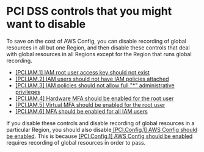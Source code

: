 # PCI DSS controls that you might want to disable<a name="securityhub-standards-pcidss-to-disable"></a>

To save on the cost of AWS Config, you can disable recording of global resources in all but one Region, and then disable these controls that deal with global resources in all Regions except for the Region that runs global recording\.
+ [\[PCI\.IAM\.1\] IAM root user access key should not exist](securityhub-pci-controls.md#pcidss-iam-1)
+ [\[PCI\.IAM\.2\] IAM users should not have IAM policies attached](securityhub-pci-controls.md#pcidss-iam-2)
+ [\[PCI\.IAM\.3\] IAM policies should not allow full "\*" administrative privileges](securityhub-pci-controls.md#pcidss-iam-3)
+ [\[PCI\.IAM\.4\] Hardware MFA should be enabled for the root user](securityhub-pci-controls.md#pcidss-iam-4)
+ [\[PCI\.IAM\.5\] Virtual MFA should be enabled for the root user](securityhub-pci-controls.md#pcidss-iam-5)
+ [\[PCI\.IAM\.6\] MFA should be enabled for all IAM users](securityhub-pci-controls.md#pcidss-iam-6)

If you disable these controls and disable recording of global resources in a particular Region, you should also disable[ \[PCI\.Config\.1\] AWS Config should be enabled](securityhub-pci-controls.md#pcidss-config-1)\. This is because [ \[PCI\.Config\.1\] AWS Config should be enabled](securityhub-pci-controls.md#pcidss-config-1) requires recording of global resources in order to pass\.